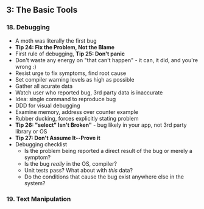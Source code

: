 ## 3: The Basic Tools
### 18. Debugging
- A moth was literally the first bug
- **Tip 24: Fix the Problem, Not the Blame**
- First rule of debugging, **Tip 25: Don't panic**
- Don't waste any energy on "that can't happen" - it can, it did, and you're wrong :)
- Resist urge to fix symptoms, find root cause
- Set compiler warning levels as high as possible
- Gather all acurate data
- Watch user who reported bug, 3rd party data is inaccurate
- Idea: single command to reproduce bug
- DDD for visual debugging
- Examine memory, address over counter example
- Rubber ducking, forces explicitly stating problem
- **Tip 26: "select" Isn't Broken"** - bug likely in your app, not 3rd party library or OS
- **Tip 27: Don't Assume It--Prove it**
- Debugging checklist
  - Is the problem being reported a direct result of the bug or merely a symptom?
  - Is the bug *really* in the OS, compiler?
  - Unit tests pass? What about with *this* data?
  - Do the conditions that cause the bug exist anywhere else in the system?

### 19. Text Manipulation

